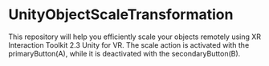 # UnityObjectScaleTransformation
This repository will help you efficiently scale your objects remotely using XR Interaction Toolkit 2.3 Unity for VR. The scale action is activated with the primaryButton(A), while it is deactivated with the secondaryButton(B).
